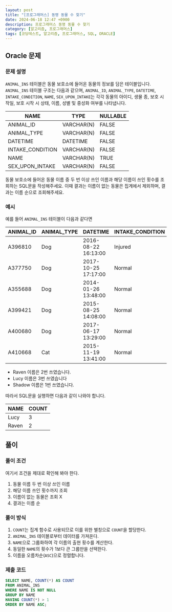 ```yaml
---
layout: post
title: "[프로그래머스] 동명 동물 수 찾기"
date: 2024-06-18 12:47 +0900
description: 프로그래머스 동명 동물 수 찾기
category: [알고리즘, 프로그래머스]
tags: [코딩테스트, 알고리즘, 프로그래머스, SQL, ORACLE]
---
```

## Oracle 문제
### 문제 설명
`ANIMAL_INS` 테이블은 동물 보호소에 들어온 동물의 정보를 담은 테이블입니다. `ANIMAL_INS` 테이블 구조는 다음과 같으며, `ANIMAL_ID`, `ANIMAL_TYPE`, `DATETIME`, `INTAKE_CONDITION`, `NAME`, `SEX_UPON_INTAKE`는 각각 동물의 아이디, 생물 종, 보호 시작일, 보호 시작 시 상태, 이름, 성별 및 중성화 여부를 나타냅니다.

| NAME | TYPE | NULLABLE |
|---|---|---|
| ANIMAL_ID | VARCHAR(N) | FALSE |
| ANIMAL_TYPE | VARCHAR(N) | FALSE |
| DATETIME | DATETIME | FALSE |
| INTAKE_CONDITION | VARCHAR(N) | FALSE |
| NAME | VARCHAR(N) | TRUE |
| SEX_UPON_INTAKE | VARCHAR(N) | FALSE |

동물 보호소에 들어온 동물 이름 중 두 번 이상 쓰인 이름과 해당 이름이 쓰인 횟수를 조회하는 SQL문을 작성해주세요. 이때 결과는 이름이 없는 동물은 집계에서 제외하며, 결과는 이름 순으로 조회해주세요.

### 예시
예를 들어  `ANIMAL_INS`  테이블이 다음과 같다면

| ANIMAL_ID | ANIMAL_TYPE | DATETIME | INTAKE_CONDITION | NAME | SEX_UPON_INTAKE |
|---|---|---|---|---|---|
| A396810 | Dog | 2016-08-22 16:13:00 | Injured | Raven | Spayed Female |
| A377750 | Dog | 2017-10-25 17:17:00 | Normal | Lucy | Spayed Female |
| A355688 | Dog | 2014-01-26 13:48:00 | Normal | Shadow | Neutered Male |
| A399421 | Dog | 2015-08-25 14:08:00 | Normal | Lucy | Spayed Female |
| A400680 | Dog | 2017-06-17 13:29:00 | Normal | Lucy | Spayed Female |
| A410668 | Cat | 2015-11-19 13:41:00 | Normal | Raven | Spayed Female |

-   Raven 이름은 2번 쓰였습니다.
-   Lucy 이름은 3번 쓰였습니다
-   Shadow 이름은 1번 쓰였습니다.

따라서 SQL문을 실행하면 다음과 같이 나와야 합니다.

| NAME | COUNT |
|---|---|
| Lucy | 3 |
| Raven | 2 |

## 풀이
### 풀이 조건
여기서 조건을 제대로 확인해 봐야 한다.
1. 동물 이름 두 번 이상 쓰인 이름
2. 해당 이름 쓰인 횟수까지 조회
3. 이름이 없는 동물은 조회 X
4. 결과는 이름 순

### 풀이 방식
1. `COUNT`는 집계 함수로 사용되므로 이를 위한 별칭으로 `COUNT`을 할당한다.
2. `ANIMAL_INS` 테이블로부터 데이터를 가져온다.
3. `NAME`으로 그룹화하여 각 이름의 출현 횟수를 계산한다.
4. 동일한 `NAME`의 횟수가 1보다 큰 그룹만을 선택한다.
5. 이름을 오름차순(`ASC`)으로 정렬합니다.

### 제출 코드
```sql
SELECT NAME, COUNT(*) AS COUNT
FROM ANIMAL_INS
WHERE NAME IS NOT NULL
GROUP BY NAME
HAVING COUNT(*) > 1
ORDER BY NAME ASC;
```